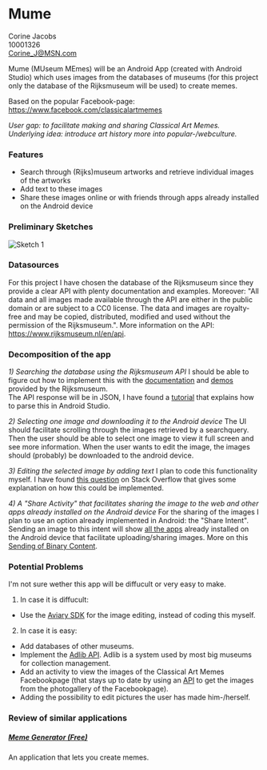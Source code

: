 # Mume  
Corine Jacobs  
10001326  
Corine_J@MSN.com  
  
Mume (MUseum MEmes) will be an Android App (created with Android Studio) which uses images from the databases of museums (for this project only the database of the Rijksmuseum will be used) to create memes. 

Based on the popular Facebook-page: https://www.facebook.com/classicalartmemes  

*User gap: to facilitate making and sharing Classical Art Memes.*  
*Underlying idea: introduce art history more into popular-/webculture.*  

### Features
- Search through (Rijks)museum artworks and retrieve individual images of the artworks
- Add text to these images
- Share these images online or with friends through apps already installed on the Android device 

### Preliminary Sketches  
![Sketch 1](/doc/img.jpg)  

### Datasources  
For this project I have chosen the database of the Rijksmuseum since they provide a clear API with plenty documentation and examples. Moreover: "All data and all images made available through the API are either in the public domain or are subject to a CC0 license. The data and images are royalty-free and may be copied, distributed, modified and used without the permission of the Rijksmuseum.". More information on the API: https://www.rijksmuseum.nl/en/api.

### Decomposition of the app  
*1) Searching the database using the Rijksmuseum API* 
I should be able to figure out how to implement this with the [documentation](http://rijksmuseum.github.io/) and [demos](http://rijksmuseum.github.io/demos/) provided by the Rijksmuseum.  
The API response will be in JSON, I have found a [tutorial](http://mobilesiri.com/json-parsing-in-android-using-android-studio/) that explains how to parse this in Android Studio.

*2) Selecting one image and downloading it to the Android device*
The UI should facilitate scrolling through the images retrieved by a searchquery. Then the user should be able to select one image to view it full screen and see more information. When the user wants to edit the image, the images should (probably) be downloaded to the android device. 

*3) Editing the selected image by adding text*
I plan to code this functionality myself. I have found [this question](http://stackoverflow.com/questions/11318205/how-to-write-text-on-an-image-in-java-android) on Stack Overflow that gives some explanation on how this could be implemented.

*4) A "Share Activity" that facilitates sharing the image to the web and other apps already installed on the Android device* 
For the sharing of the images I plan to use an option already implemented in Android: the "Share Intent". Sending an image to this intent will show [all the apps](http://i0.wp.com/www.devcfgc.com/wp-content/uploads/2014/10/intent-chooser.jpg) already installed on the Android device that facilitate uploading/sharing images. More on this [Sending of Binary Content](http://developer.android.com/training/sharing/send.html).

### Potential Problems  
I'm not sure wether this app will be diffucult or very easy to make.  
  
1) In case it is diffucult:  
- Use the [Aviary SDK](https://developers.aviary.com/) for the image editing, instead of coding this myself.

2) In case it is easy:
- Add databases of other museums.
- Implement the [Adlib API](http://api.adlibsoft.com/site/). Adlib is a system used by most big museums for collection management. 
- Add an activity to view the images of the Classical Art Memes Facebookpage (that stays up to date by using an [API](https://developers.facebook.com/docs/graph-api/reference/v2.5/album) to get the images from the photogallery of the Facebookpage).
- Adding the possibility to edit pictures the user has made him-/herself.

### Review of similar applications
##### [Meme Generator (Free)](https://play.google.com/store/apps/details?id=com.zombodroid.MemeGenerator&hl=en)
An application that lets you create memes. 

